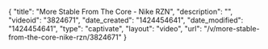 {
    "title": "More Stable From The Core - Nike RZN",
    "description": "",
    "videoid": "3824671",
    "date_created": "1424454641",
    "date_modified": "1424454641",
    "type": "captivate",
    "layout": "video",
    "url": "\/v\/more-stable-from-the-core-nike-rzn\/3824671"
}